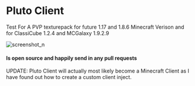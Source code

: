 # Pluto Client
Test For A PVP texturepack for future 1.17 and 1.8.6 Minecraft Verison and for ClassiCube 1.2.4 and MCGalaxy 1.9.2.9


![screenshot_n](https://i.ibb.co/37S9m0Z/image.png)

#### Is open source and happily send in any pull requests

UPDATE: Pluto Client will actually most likely become a Minecraft Client as I have found out how to create a custom client inject.
